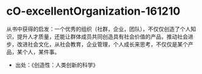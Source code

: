 # cO-excellentOrganization-161210


从书中获得的启发：一个优秀的组织（社群，企业，团队），不仅仅创造了个人知识，提升人才质量，还能让群体成员共同创造具有社会价值的产品，推动社会进步，改进社会文化，从社会教育，企业管理，个人成长来思考，不仅仅是某个产品，某个人，某件事。

- 出处：《创造性：人类创新的科学》
